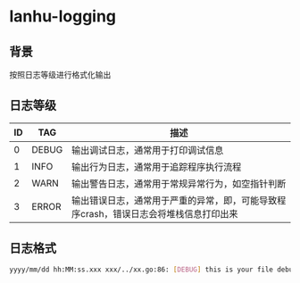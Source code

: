 # lanhu-logging

## 背景
按照日志等级进行格式化输出

## 日志等级
|ID |TAG  |描述|
|---|---  |---|
|0  |DEBUG|输出调试日志，通常用于打印调试信息
|1  |INFO |输出行为日志，通常用于追踪程序执行流程
|2  |WARN |输出警告日志，通常用于常规异常行为，如空指针判断
|3  |ERROR|输出错误日志，通常用于严重的异常，即，可能导致程序crash，错误日志会将堆栈信息打印出来

## 日志格式
```bash
yyyy/mm/dd hh:MM:ss.xxx xxx/../xx.go:86: [DEBUG] this is your file debug log.
```






